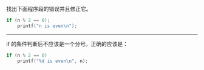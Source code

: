 找出下面程序段的错误并且修正它。

```c
if (n % 2 == 0);
	printf("n is even\n");
```

---

if 的条件判断后不应该是一个分号。正确的应该是：

```c
if (n % 2 == 0)
	printf("%d is even\n", n);
```
